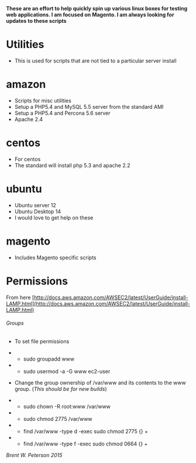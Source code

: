 **These are an effort to help quickly spin up various linux boxes for testing web applications. I am focused on Magento. I am always looking for updates to these scripts** 

# Utilities
- This is used for scripts that are not tied to a particular server install

# amazon
- Scripts for misc utilities
- Setup a PHP5.4 and MySQL 5.5 server from the standard AMI
- Setup a PHP5.4 and Percona 5.6 server
- Apache 2.4

# centos
- For centos
- The standard will install php 5.3 and apache 2.2

# ubuntu
- Ubuntu server 12
- Ubuntu Desktop 14
- I would love to get help on these

# magento
- Includes Magento specific scripts

# Permissions
From here [http://docs.aws.amazon.com/AWSEC2/latest/UserGuide/install-LAMP.html](http://docs.aws.amazon.com/AWSEC2/latest/UserGuide/install-LAMP.html)

###### Groups
- To set file permissions
- - sudo groupadd www
- - sudo usermod -a -G www ec2-user

- Change the group ownership of /var/www and its contents to the www group. (*This should be for new builds*)
- - sudo chown -R root:www /var/www
- - sudo chmod 2775 /var/www
- - find /var/www -type d -exec sudo chmod 2775 {} +
- - find /var/www -type f -exec sudo chmod 0664 {} +






*Brent W. Peterson 2015*
